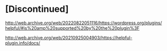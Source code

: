 # [Discontinued]

http://web.archive.org/web/20220822051116/https://wordpress.org/plugins/helpful/#is%20amp%20supported%20by%20the%20plugin%3F

http://web.archive.org/web/20210925004903/https://helpful-plugin.info/docs/



